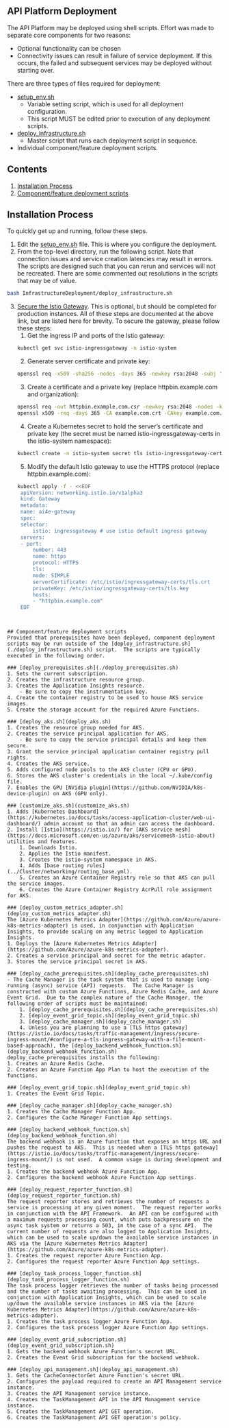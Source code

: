 ## API Platform Deployment
The API Platform may be deployed using shell scripts.  Effort was made to separate core components for two reasons:
- Optional functionality can be chosen
- Connectivity issues can result in failure of service deployment.  If this occurs, the failed and subsequent services may be deployed without starting over.

There are three types of files required for deployment:
- [setup_env.sh](setup_env.sh)
    - Variable setting script, which is used for all deployment configuration.
    - This script MUST be edited prior to execution of any deployment scripts.
- [deploy_infrastructure.sh](./deploy_infrastructure.sh)
    - Master script that runs each deployment script in sequence.
- Individual component/feature deployment scripts.

## Contents
1. [Installation Process](#Installation-Process)
2. [Component/feature deployment scripts](#Component/feature-deployment-scripts)

## Installation Process
To quickly get up and running, follow these steps.

1. Edit the [setup_env.sh](setup_env.sh) file.  This is where you configure the deployment.
2. From the top-level directory, run the following script.  Note that connection issues and service creation latencies may result in errors.  The scripts are designed such that you can rerun and services will not be recreated.  There are some commented out resolutions in the scripts that may be of value.
```bash
bash InfrastructureDeployment/deploy_infrastructure.sh
```
3. [Secure the Istio Gateway](https://istio.io/docs/tasks/traffic-management/ingress/secure-ingress-mount/#configure-a-tls-ingress-gateway-with-a-file-mount-based-approach).  This is optional, but should be completed for production instances.  All of these steps are documented at the above link, but are listed here for brevity.  To secure the gateway, please follow these steps:
   1.  Get the ingress IP and ports of the Istio gateway:
   ```bash
   kubectl get svc istio-ingressgateway -n istio-system
   ```
   2. Generate server certificate and private key:
   ```bash
   openssl req -x509 -sha256 -nodes -days 365 -newkey rsa:2048 -subj '/O=example Inc./CN=example.com' -keyout example.com.key -out example.com.crt
   ```
   3. Create a certificate and a private key (replace httpbin.example.com and organization):
   ```bash
   openssl req -out httpbin.example.com.csr -newkey rsa:2048 -nodes -keyout httpbin.example.com.key -subj "/CN=httpbin.example.com/O=httpbin organization"
   openssl x509 -req -days 365 -CA example.com.crt -CAkey example.com.key -set_serial 0 -in httpbin.example.com.csr -out httpbin.example.com.crt
   ```
   4. Create a Kubernetes secret to hold the server’s certificate and private key (the secret must be named istio-ingressgateway-certs in the istio-system namespace):
   ```bash
   kubectl create -n istio-system secret tls istio-ingressgateway-certs --key httpbin.example.com.key --cert httpbin.example.com.crt
   ```
   5. Modify the default Istio gateway to use the HTTPS protocol (replace httpbin.example.com):
   ```bash
   kubectl apply -f - <<EOF
    apiVersion: networking.istio.io/v1alpha3
    kind: Gateway
    metadata:
    name: ai4e-gateway
    spec:
    selector:
        istio: ingressgateway # use istio default ingress gateway
    servers:
    - port:
        number: 443
        name: https
        protocol: HTTPS
        tls:
        mode: SIMPLE
        serverCertificate: /etc/istio/ingressgateway-certs/tls.crt
        privateKey: /etc/istio/ingressgateway-certs/tls.key
        hosts:
        - "httpbin.example.com"
    EOF
```


## Component/feature deployment scripts
Provided that prerequisites have been deployed, component deployment scripts may be run outside of the [deploy_infrastructure.sh](./deploy_infrastructure.sh) script.  The scripts are typically executed in the following order.

### [deploy_prerequisites.sh](./deploy_prerequisites.sh)
1. Sets the current subscription.
2. Creates the infrastructure resource group.
3. Creates the Application Insights resource.
    - Be sure to copy the instrumentation key.
4. Create the container registry to be used to house AKS service images.
5. Create the storage account for the required Azure Functions.

### [deploy_aks.sh](deploy_aks.sh)
1. Creates the resource group needed for AKS.
2. Creates the service principal application for AKS.
    - Be sure to copy the service principal details and keep them secure.
3. Grant the service principal application container registry pull rights.
4. Creates the AKS service.
5. Adds configured node pools to the AKS cluster (CPU or GPU).
6. Stores the AKS cluster's credentials in the local ~/.kube/config file.
7. Enables the GPU [NVidia plugin](https://github.com/NVIDIA/k8s-device-plugin) on AKS (GPU only).

### [customize_aks.sh](customize_aks.sh)
1. Adds [Kubernetes Dashboard](https://kubernetes.io/docs/tasks/access-application-cluster/web-ui-dashboard/) admin account so that an admin can access the dashboard.
2. Install [Istio](https://istio.io/) for [AKS service mesh](https://docs.microsoft.com/en-us/azure/aks/servicemesh-istio-about) utilities and features.
    1. Downloads Istio.
    2. Applies the Istio manifest.
    3. Creates the istio-system namespace in AKS.
    4. Adds [base routing rules](../Cluster/networking/routing_base.yml).
    5. Creates an Azure Container Registry role so that AKS can pull the service images.
    6. Creates the Azure Container Registry AcrPull role assignment for AKS.

### [deploy_custom_metrics_adapter.sh](deploy_custom_metrics_adapter.sh)
The [Azure Kubernetes Metrics Adapter](https://github.com/Azure/azure-k8s-metrics-adapter) is used, in conjunction with Application Insights, to provide scaling on any metric logged to Application Insights.
1. Deploys the [Azure Kubernetes Metrics Adapter](https://github.com/Azure/azure-k8s-metrics-adapter).
2. Creates a service principal and secret for the metric adapter.
3. Stores the service principal secret in AKS.

### [deploy_cache_prerequisites.sh](deploy_cache_prerequisites.sh)
- The Cache Manager is the task system that is used to manage long-running (async) service (API) requests.  The Cache Manager is constructed with custom Azure Functions, Azure Redis Cache, and Azure Event Grid.  Due to the complex nature of the Cache Manager, the following order of scripts must be maintained:
    1. [deploy_cache_prerequisites.sh](deploy_cache_prerequisites.sh)
    2. [deploy_event_grid_topic.sh](deploy_event_grid_topic.sh)
    3. [deploy_cache_manager.sh](deploy_cache_manager.sh)
    4. Unless you are planning to use a [TLS https gateway](https://istio.io/docs/tasks/traffic-management/ingress/secure-ingress-mount/#configure-a-tls-ingress-gateway-with-a-file-mount-based-approach), the [deploy_backend_webhook_function.sh](deploy_backend_webhook_function.sh)
deploy_cache_prerequisites installs the following:
1. Creates an Azure Redis Cache.
2. Creates an Azure Function App Plan to host the execution of the functions.

### [deploy_event_grid_topic.sh](deploy_event_grid_topic.sh)
1. Creates the Event Grid Topic.

### [deploy_cache_manager.sh](deploy_cache_manager.sh)
1. Creates the Cache Manager Function App.
2. Configures the Cache Manager Function App settings.

### [deploy_backend_webhook_function.sh](deploy_backend_webhook_function.sh)
The backend webhook is an Azure function that exposes an https URL and pushes the request to AKS.  This is needed when a [TLS https gateway](https://istio.io/docs/tasks/traffic-management/ingress/secure-ingress-mount/) is not used.  A common usage is during development and testing.
1. Creates the backend webhook Azure Function App.
2. Configures the backend webhook Azure Function App settings.

### [deploy_request_reporter_function.sh](deploy_request_reporter_function.sh)
The request reporter stores and retrieves the number of requests a service is processing at any given moment.  The request reporter works in conjunction with the API Framework.  An API can be configured with a maximum requests processing count, which puts backpressure on the async task system or returns a 503, in the case of a sync API.  The current number of requests are also logged to Application Insights, which can be used to scale up/down the available service instances in AKS via the [Azure Kubernetes Metrics Adapter](https://github.com/Azure/azure-k8s-metrics-adapter).
1. Creates the request reporter Azure Function App.
2. Configures the request reporter Azure Function App settings.

### [deploy_task_process_logger_function.sh](deploy_task_process_logger_function.sh)
The task process logger retrieves the number of tasks being processed and the number of tasks awaiting processing.  This can be used in conjunction with Application Insights, which can be used to scale up/down the available service instances in AKS via the [Azure Kubernetes Metrics Adapter](https://github.com/Azure/azure-k8s-metrics-adapter).
1. Creates the task process logger Azure Function App.
2. Configures the task process logger Azure Function App settings.

### [deploy_event_grid_subscription.sh](deploy_event_grid_subscription.sh)
1. Gets the backend webhook Azure Function's secret URL.
2. Creates the Event Grid subscription for the backend webhook.

### [deploy_api_management.sh](deploy_api_management.sh)
1. Gets the CacheConnectorGet Azure Function's secret URL.
2. Configures the payload required to create an API Management service instance.
3. Creates the API Management service instance.
4. Creates the TaskManagement API in the API Management service instance.
5. Creates the TaskManagement API GET operation.
6. Creates the TaskManagement API GET operation's policy.